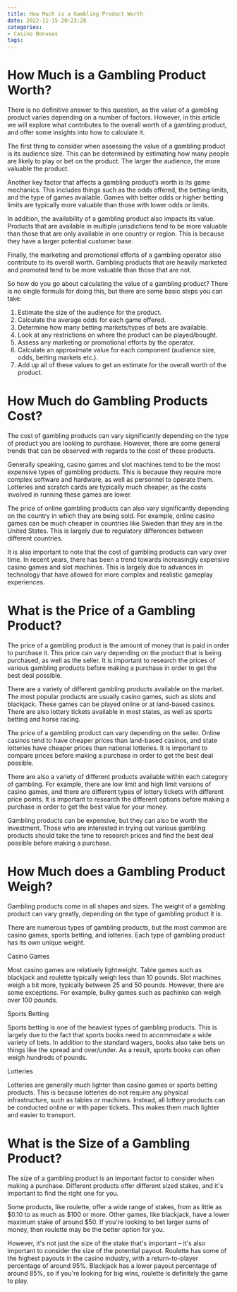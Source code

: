 ```yaml
---
title: How Much is a Gambling Product Worth
date: 2022-11-15 20:23:28
categories:
- Casino Bonuses
tags:
---
```



#  How Much is a Gambling Product Worth?

There is no definitive answer to this question, as the value of a gambling product varies depending on a number of factors. However, in this article we will explore what contributes to the overall worth of a gambling product, and offer some insights into how to calculate it.

The first thing to consider when assessing the value of a gambling product is its audience size. This can be determined by estimating how many people are likely to play or bet on the product. The larger the audience, the more valuable the product.

Another key factor that affects a gambling product’s worth is its game mechanics. This includes things such as the odds offered, the betting limits, and the type of games available. Games with better odds or higher betting limits are typically more valuable than those with lower odds or limits.

In addition, the availability of a gambling product also impacts its value. Products that are available in multiple jurisdictions tend to be more valuable than those that are only available in one country or region. This is because they have a larger potential customer base.

Finally, the marketing and promotional efforts of a gambling operator also contribute to its overall worth. Gambling products that are heavily marketed and promoted tend to be more valuable than those that are not.

So how do you go about calculating the value of a gambling product? There is no single formula for doing this, but there are some basic steps you can take:

1) Estimate the size of the audience for the product.
2) Calculate the average odds for each game offered.
3) Determine how many betting markets/types of bets are available. 
4) Look at any restrictions on where the product can be played/bought. 
5) Assess any marketing or promotional efforts by the operator. 
6) Calculate an approximate value for each component (audience size, odds, betting markets etc.). 
7) Add up all of these values to get an estimate for the overall worth of the product.

#  How Much do Gambling Products Cost?

The cost of gambling products can vary significantly depending on the type of product you are looking to purchase. However, there are some general trends that can be observed with regards to the cost of these products.

Generally speaking, casino games and slot machines tend to be the most expensive types of gambling products. This is because they require more complex software and hardware, as well as personnel to operate them. Lotteries and scratch cards are typically much cheaper, as the costs involved in running these games are lower.

The price of online gambling products can also vary significantly depending on the country in which they are being sold. For example, online casino games can be much cheaper in countries like Sweden than they are in the United States. This is largely due to regulatory differences between different countries.

It is also important to note that the cost of gambling products can vary over time. In recent years, there has been a trend towards increasingly expensive casino games and slot machines. This is largely due to advances in technology that have allowed for more complex and realistic gameplay experiences.

#  What is the Price of a Gambling Product?

The price of a gambling product is the amount of money that is paid in order to purchase it. This price can vary depending on the product that is being purchased, as well as the seller. It is important to research the prices of various gambling products before making a purchase in order to get the best deal possible.

There are a variety of different gambling products available on the market. The most popular products are usually casino games, such as slots and blackjack. These games can be played online or at land-based casinos. There are also lottery tickets available in most states, as well as sports betting and horse racing.

The price of a gambling product can vary depending on the seller. Online casinos tend to have cheaper prices than land-based casinos, and state lotteries have cheaper prices than national lotteries. It is important to compare prices before making a purchase in order to get the best deal possible.

There are also a variety of different products available within each category of gambling. For example, there are low limit and high limit versions of casino games, and there are different types of lottery tickets with different price points. It is important to research the different options before making a purchase in order to get the best value for your money.

Gambling products can be expensive, but they can also be worth the investment. Those who are interested in trying out various gambling products should take the time to research prices and find the best deal possible before making a purchase.

#  How Much does a Gambling Product Weigh?

Gambling products come in all shapes and sizes. The weight of a gambling product can vary greatly, depending on the type of gambling product it is.

There are numerous types of gambling products, but the most common are casino games, sports betting, and lotteries. Each type of gambling product has its own unique weight.

Casino Games

Most casino games are relatively lightweight. Table games such as blackjack and roulette typically weigh less than 10 pounds. Slot machines weigh a bit more, typically between 25 and 50 pounds. However, there are some exceptions. For example, bulky games such as pachinko can weigh over 100 pounds.

Sports Betting

Sports betting is one of the heaviest types of gambling products. This is largely due to the fact that sports books need to accommodate a wide variety of bets. In addition to the standard wagers, books also take bets on things like the spread and over/under. As a result, sports books can often weigh hundreds of pounds.

Lotteries

Lotteries are generally much lighter than casino games or sports betting products. This is because lotteries do not require any physical infrastructure, such as tables or machines. Instead, all lottery products can be conducted online or with paper tickets. This makes them much lighter and easier to transport.

#  What is the Size of a Gambling Product?

The size of a gambling product is an important factor to consider when making a purchase. Different products offer different sized stakes, and it's important to find the right one for you.

Some products, like roulette, offer a wide range of stakes, from as little as $0.10 to as much as $100 or more. Other games, like blackjack, have a lower maximum stake of around $50. If you're looking to bet larger sums of money, then roulette may be the better option for you.

However, it's not just the size of the stake that's important – it's also important to consider the size of the potential payout. Roulette has some of the highest payouts in the casino industry, with a return-to-player percentage of around 95%. Blackjack has a lower payout percentage of around 85%, so if you're looking for big wins, roulette is definitely the game to play.